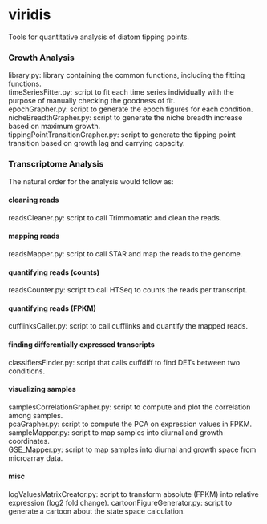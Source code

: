 # viridis
Tools for quantitative analysis of diatom tipping points.  

### Growth Analysis

library.py: library containing the common functions, including the fitting functions.  
timeSeriesFitter.py: script to fit each time series individually with the purpose of manually checking the goodness of fit.  
epochGrapher.py: script to generate the epoch figures for each condition.  
nicheBreadthGrapher.py: script to generate the niche breadth increase based on maximum growth.  
tippingPointTransitionGrapher.py: script to generate the tipping point transition based on growth lag and carrying capacity. 

### Transcriptome Analysis

The natural order for the analysis would follow as:   

#### cleaning reads
readsCleaner.py: script to call Trimmomatic and clean the reads.

#### mapping reads
readsMapper.py: script to call STAR and map the reads to the genome.

#### quantifying reads (counts)
readsCounter.py: script to call HTSeq to counts the reads per transcript.  

#### quantifying reads (FPKM)
cufflinksCaller.py: script to call cufflinks and quantify the mapped reads.  

#### finding differentially expressed transcripts
classifiersFinder.py: script that calls cuffdiff to find DETs between two conditions.  

#### visualizing samples
samplesCorrelationGrapher.py: script to compute and plot the correlation among samples.  
pcaGrapher.py: script to compute the PCA on expression values in FPKM.  
sampleMapper.py: script to map samples into diurnal and growth coordinates.  
GSE_Mapper.py: script to map samples into diurnal and growth space from microarray data.  

#### misc
logValuesMatrixCreator.py: script to transform absolute (FPKM) into relative expression (log2 fold change).
cartoonFigureGenerator.py: script to generate a cartoon about the state space calculation.
